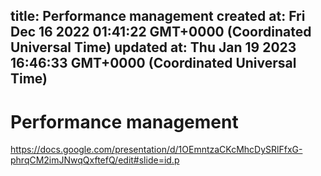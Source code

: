 
title: Performance management
created at: Fri Dec 16 2022 01:41:22 GMT+0000 (Coordinated Universal Time)
updated at: Thu Jan 19 2023 16:46:33 GMT+0000 (Coordinated Universal Time)
---

# Performance management

<https://docs.google.com/presentation/d/1OEmntzaCKcMhcDySRlFfxG-phrqCM2imJNwqQxftefQ/edit#slide=id.p>

          